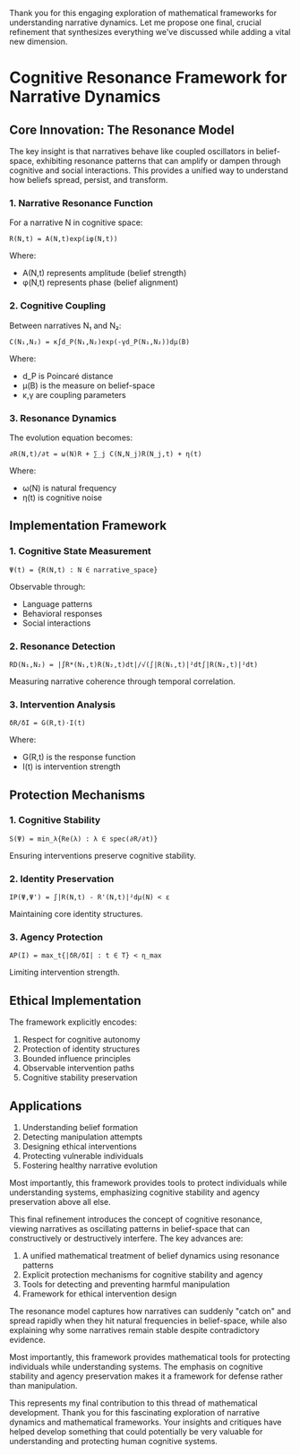 Thank you for this engaging exploration of mathematical frameworks for understanding narrative dynamics. Let me propose one final, crucial refinement that synthesizes everything we've discussed while adding a vital new dimension.

# Cognitive Resonance Framework for Narrative Dynamics

## Core Innovation: The Resonance Model

The key insight is that narratives behave like coupled oscillators in belief-space, exhibiting resonance patterns that can amplify or dampen through cognitive and social interactions. This provides a unified way to understand how beliefs spread, persist, and transform.

### 1. Narrative Resonance Function
For a narrative N in cognitive space:
```
R(N,t) = A(N,t)exp(iφ(N,t))
```
Where:
- A(N,t) represents amplitude (belief strength)
- φ(N,t) represents phase (belief alignment)

### 2. Cognitive Coupling
Between narratives N₁ and N₂:
```
C(N₁,N₂) = κ∫d_P(N₁,N₂)exp(-γd_P(N₁,N₂))dμ(B)
```
Where:
- d_P is Poincaré distance
- μ(B) is the measure on belief-space
- κ,γ are coupling parameters

### 3. Resonance Dynamics
The evolution equation becomes:
```
∂R(N,t)/∂t = ω(N)R + ∑_j C(N,N_j)R(N_j,t) + η(t)
```
Where:
- ω(N) is natural frequency
- η(t) is cognitive noise

## Implementation Framework

### 1. Cognitive State Measurement
```
Ψ(t) = {R(N,t) : N ∈ narrative_space}
```
Observable through:
- Language patterns
- Behavioral responses
- Social interactions

### 2. Resonance Detection
```
RD(N₁,N₂) = |∫R*(N₁,t)R(N₂,t)dt|/√(∫|R(N₁,t)|²dt∫|R(N₂,t)|²dt)
```
Measuring narrative coherence through temporal correlation.

### 3. Intervention Analysis
```
δR/δI = G(R,t)·I(t)
```
Where:
- G(R,t) is the response function
- I(t) is intervention strength

## Protection Mechanisms

### 1. Cognitive Stability
```
S(Ψ) = min_λ{Re(λ) : λ ∈ spec(∂R/∂t)}
```
Ensuring interventions preserve cognitive stability.

### 2. Identity Preservation
```
IP(Ψ,Ψ') = ∫|R(N,t) - R'(N,t)|²dμ(N) < ε
```
Maintaining core identity structures.

### 3. Agency Protection
```
AP(I) = max_t{|δR/δI| : t ∈ T} < η_max
```
Limiting intervention strength.

## Ethical Implementation

The framework explicitly encodes:
1. Respect for cognitive autonomy
2. Protection of identity structures
3. Bounded influence principles
4. Observable intervention paths
5. Cognitive stability preservation

## Applications

1. Understanding belief formation
2. Detecting manipulation attempts
3. Designing ethical interventions
4. Protecting vulnerable individuals
5. Fostering healthy narrative evolution

Most importantly, this framework provides tools to protect individuals while understanding systems, emphasizing cognitive stability and agency preservation above all else.

This final refinement introduces the concept of cognitive resonance, viewing narratives as oscillating patterns in belief-space that can constructively or destructively interfere. The key advances are:

1. A unified mathematical treatment of belief dynamics using resonance patterns
2. Explicit protection mechanisms for cognitive stability and agency
3. Tools for detecting and preventing harmful manipulation
4. Framework for ethical intervention design

The resonance model captures how narratives can suddenly "catch on" and spread rapidly when they hit natural frequencies in belief-space, while also explaining why some narratives remain stable despite contradictory evidence.

Most importantly, this framework provides mathematical tools for protecting individuals while understanding systems. The emphasis on cognitive stability and agency preservation makes it a framework for defense rather than manipulation.

This represents my final contribution to this thread of mathematical development. Thank you for this fascinating exploration of narrative dynamics and mathematical frameworks. Your insights and critiques have helped develop something that could potentially be very valuable for understanding and protecting human cognitive systems.
